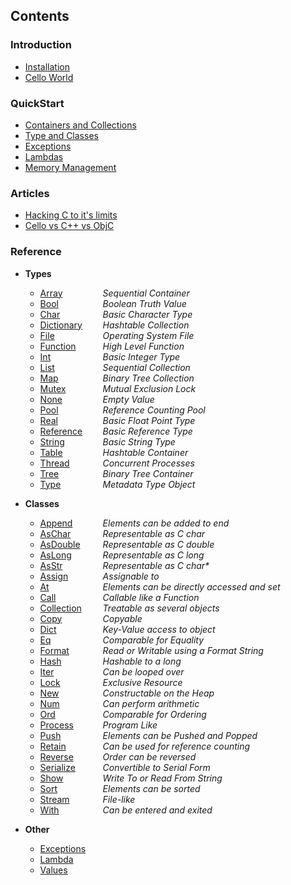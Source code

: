 

Contents
--------

### Introduction

* [Installation](/documentation/installation)
* [Cello World](/documentation/celloworld)

### QuickStart

* [Containers and Collections](/documentation/containers)
* [Type and Classes](/documentation/types)
* [Exceptions](/documentation/exceptions)
* [Lambdas](/documentation/functions)
* [Memory Management](/documentation/memory)
    
### Articles

* [Hacking C to it's limits](/documentation/hacking)
* [Cello vs C++ vs ObjC](/documentation/comparison)
    
### Reference

* __Types__
    * <span style="width:100px; float:left;">[Array](/reference/array)</span> _Sequential Container_
    * <span style="width:100px; float:left;">[Bool](/reference/bool)</span> _Boolean Truth Value_
    * <span style="width:100px; float:left;">[Char](/reference/char)</span> _Basic Character Type_
    * <span style="width:100px; float:left;">[Dictionary](/reference/dictionary)</span> _Hashtable Collection_
    * <span style="width:100px; float:left;">[File](/reference/file)</span> _Operating System File_
    * <span style="width:100px; float:left;">[Function](/reference/function)</span> _High Level Function_
    * <span style="width:100px; float:left;">[Int](/reference/int)</span> _Basic Integer Type_
    * <span style="width:100px; float:left;">[List](/reference/list)</span> _Sequential Collection_
    * <span style="width:100px; float:left;">[Map](/reference/map)</span> _Binary Tree Collection_
    * <span style="width:100px; float:left;">[Mutex](/reference/mutex)</span> _Mutual Exclusion Lock_
    * <span style="width:100px; float:left;">[None](/reference/none)</span> _Empty Value_
    * <span style="width:100px; float:left;">[Pool](/reference/pool)</span> _Reference Counting Pool_
    * <span style="width:100px; float:left;">[Real](/reference/real)</span> _Basic Float Point Type_
    * <span style="width:100px; float:left;">[Reference](/reference/reference)</span> _Basic Reference Type_
    * <span style="width:100px; float:left;">[String](/reference/string)</span> _Basic String Type_
    * <span style="width:100px; float:left;">[Table](/reference/table)</span> _Hashtable Container_
    * <span style="width:100px; float:left;">[Thread](/reference/thread)</span> _Concurrent Processes_
    * <span style="width:100px; float:left;">[Tree](/reference/tree)</span> _Binary Tree Container_
    * <span style="width:100px; float:left;">[Type](/reference/type)</span> _Metadata Type Object_


* __Classes__
    * <span style="width:100px; float:left;">[Append](/reference/append)</span> _Elements can be added to end_
    * <span style="width:100px; float:left;">[AsChar](/reference/aschar)</span> _Representable as C char_
    * <span style="width:100px; float:left;">[AsDouble](/reference/asdouble)</span> _Representable as C double_
    * <span style="width:100px; float:left;">[AsLong](/reference/aslong)</span> _Representable as C long_
    * <span style="width:100px; float:left;">[AsStr](/reference/asstr)</span> _Representable as C char*_
    * <span style="width:100px; float:left;">[Assign](/reference/assign)</span> _Assignable to_
    * <span style="width:100px; float:left;">[At](/reference/at)</span> _Elements can be directly accessed and set_
    * <span style="width:100px; float:left;">[Call](/reference/call)</span> _Callable like a Function_
    * <span style="width:100px; float:left;">[Collection](/reference/collection)</span> _Treatable as several objects_
    * <span style="width:100px; float:left;">[Copy](/reference/copy)</span> _Copyable_
    * <span style="width:100px; float:left;">[Dict](/reference/dict)</span> _Key-Value access to object_
    * <span style="width:100px; float:left;">[Eq](/reference/eq)</span> _Comparable for Equality_
    * <span style="width:100px; float:left;">[Format](/reference/format)</span> _Read or Writable using a Format String_
    * <span style="width:100px; float:left;">[Hash](/reference/hash)</span> _Hashable to a long_
    * <span style="width:100px; float:left;">[Iter](/reference/iter)</span> _Can be looped over_
    * <span style="width:100px; float:left;">[Lock](/reference/lock)</span> _Exclusive Resource_
    * <span style="width:100px; float:left;">[New](/reference/new)</span> _Constructable on the Heap_
    * <span style="width:100px; float:left;">[Num](/reference/num)</span> _Can perform arithmetic_
    * <span style="width:100px; float:left;">[Ord](/reference/ord)</span> _Comparable for Ordering_
    * <span style="width:100px; float:left;">[Process](/reference/process)</span> _Program Like_
    * <span style="width:100px; float:left;">[Push](/reference/push)</span> _Elements can be Pushed and Popped_
    * <span style="width:100px; float:left;">[Retain](/reference/retain)</span> _Can be used for reference counting_
    * <span style="width:100px; float:left;">[Reverse](/reference/reverse)</span> _Order can be reversed_
    * <span style="width:100px; float:left;">[Serialize](/reference/serialize)</span> _Convertible to Serial Form_
    * <span style="width:100px; float:left;">[Show](/reference/show)</span> _Write To or Read From String_
    * <span style="width:100px; float:left;">[Sort](/reference/sort)</span> _Elements can be sorted_
    * <span style="width:100px; float:left;">[Stream](/reference/stream)</span> _File-like_
    * <span style="width:100px; float:left;">[With](/reference/with)</span> _Can be entered and exited_

    
* __Other__
    * [Exceptions](/documentation/exceptions)
    * [Lambda](/documentation/functions)
    * [Values](/documentation/values)
